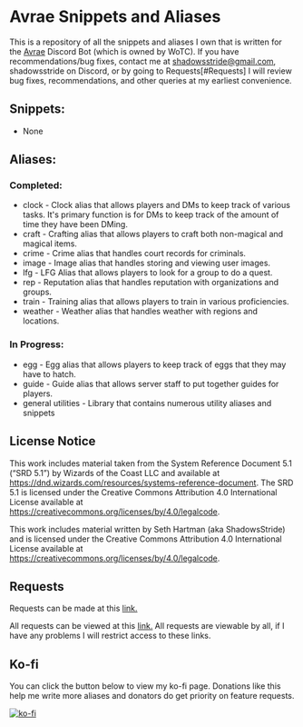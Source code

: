 # Avrae Snippets and Aliases

This is a repository of all the snippets and aliases I own that is written for the [Avrae](https://avrae.io) Discord Bot (which is owned by WoTC). If you have recommendations/bug fixes, contact me at shadowsstride@gmail.com, shadowsstride on Discord, or by going to Requests[#Requests] I will review bug fixes, recommendations, and other queries at my earliest convenience.

## Snippets:
- None

## Aliases:

### Completed:
- clock - Clock alias that allows players and DMs to keep track of various tasks. It's primary function is for DMs to keep track of the amount of time they have been DMing.
- craft - Crafting alias that allows players to craft both non-magical and magical items.
- crime - Crime alias that handles court records for criminals.
- image - Image alias that handles storing and viewing user images.
- lfg - LFG Alias that allows players to look for a group to do a quest.
- rep - Reputation alias that handles reputation with organizations and groups.
- train - Training alias that allows players to train in various proficiencies.
- weather - Weather alias that handles weather with regions and locations.

### In Progress:
- egg - Egg alias that allows players to keep track of eggs that they may have to hatch.
- guide - Guide alias that allows server staff to put together guides for players.
- general utilities - Library that contains numerous utility aliases and snippets

## License Notice

This work includes material taken from the System Reference Document 5.1 (“SRD 5.1”) by Wizards of the Coast LLC and available at https://dnd.wizards.com/resources/systems-reference-document. The SRD 5.1 is licensed under the Creative Commons Attribution 4.0 International License available at https://creativecommons.org/licenses/by/4.0/legalcode.

This work includes material written by Seth Hartman (aka ShadowsStride) and is licensed under the Creative Commons Attribution 4.0 International License available at https://creativecommons.org/licenses/by/4.0/legalcode.

## Requests
Requests can be made at this [link.](https://forms.gle/YYkyPcBb1WHXWMYE6)

All requests can be viewed at this  [link.](https://docs.google.com/spreadsheets/d/1OyW78hh1ARDHeDu4hF4X2TxcpYSrrArprs8pkQB3zo4/edit?usp=sharing) All requests are viewable by all, if I have any problems I will restrict access to these links.

## Ko-fi
You can click the button below to view my ko-fi page. Donations like this help me write more aliases and donators do get priority on feature requests.

[![ko-fi](https://ko-fi.com/img/githubbutton_sm.svg)](https://ko-fi.com/F2F6MG4NH)

